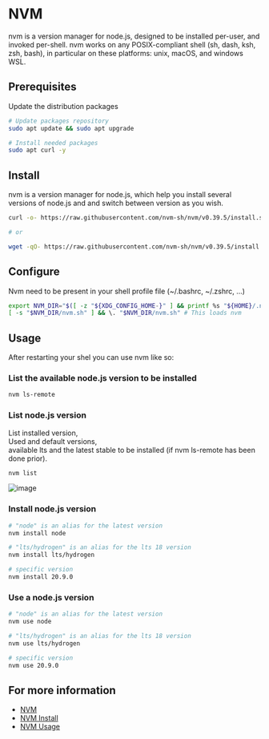 # NVM

nvm is a version manager for node.js, designed to be installed per-user, and invoked per-shell. nvm works on any POSIX-compliant shell (sh, dash, ksh, zsh, bash), in particular on these platforms: unix, macOS, and windows WSL.

## Prerequisites

Update the distribution packages

```bash
# Update packages repository
sudo apt update && sudo apt upgrade

# Install needed packages
sudo apt curl -y
```

## Install

nvm is a version manager for node.js, which help you install several versions of node.js and and switch between version as you wish.

```bash
curl -o- https://raw.githubusercontent.com/nvm-sh/nvm/v0.39.5/install.sh | bash

# or

wget -qO- https://raw.githubusercontent.com/nvm-sh/nvm/v0.39.5/install.sh | bash
```

## Configure

Nvm need to be present in your shell profile file (~/.bashrc, ~/.zshrc, ...)

```bash
export NVM_DIR="$([ -z "${XDG_CONFIG_HOME-}" ] && printf %s "${HOME}/.nvm" || printf %s "${XDG_CONFIG_HOME}/nvm")"
[ -s "$NVM_DIR/nvm.sh" ] && \. "$NVM_DIR/nvm.sh" # This loads nvm
```

## Usage

After restarting your shel you can use nvm like so:

### List the available node.js version to be installed

```bash
nvm ls-remote
```

### List node.js version

List installed version, \
Used and default versions, \
available lts and the latest stable to be installed (if nvm ls-remote has been done prior).

```bash
nvm list
```

![image](https://github.com/CedricCazin/tutorials/assets/26877462/aebdbb4c-7ae8-4a2a-9c49-0b8ccf5b6904)

### Install node.js version

```bash
# "node" is an alias for the latest version
nvm install node

# "lts/hydrogen" is an alias for the lts 18 version
nvm install lts/hydrogen

# specific version
nvm install 20.9.0
```

### Use a node.js version

```bash
# "node" is an alias for the latest version
nvm use node

# "lts/hydrogen" is an alias for the lts 18 version
nvm use lts/hydrogen

# specific version
nvm use 20.9.0
```

## For more information

* [NVM](https://github.com/nvm-sh/nvm)
* [NVM Install](https://github.com/nvm-sh/nvm#install--update-script)
* [NVM Usage](https://github.com/nvm-sh/nvm#usage)
